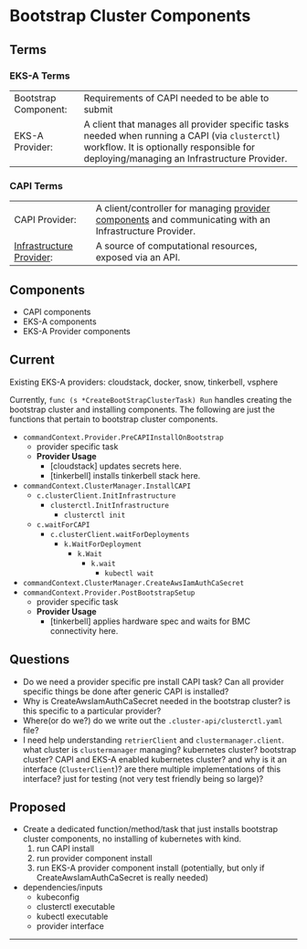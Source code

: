 # Bootstrap Cluster Components

## Terms

### EKS-A Terms

|     |     |
| --- | --- |
|Bootstrap Component:| Requirements of CAPI needed to be able to submit |
|EKS-A Provider: | A client that manages all provider specific tasks needed when running a CAPI (via `clusterctl`) workflow. It is optionally responsible for deploying/managing an Infrastructure Provider. |

### CAPI Terms

|     |     |
| --- | --- |
|CAPI Provider:| A client/controller for managing [provider components][] and communicating with an Infrastructure Provider.|
|[Infrastructure Provider][]:| A source of computational resources, exposed via an API.|

## Components

* CAPI components
* EKS-A components
* EKS-A Provider components

## Current

Existing EKS-A providers: cloudstack, docker, snow, tinkerbell, vsphere

Currently, `func (s *CreateBootStrapClusterTask) Run` handles creating the bootstrap cluster and installing components. The following are just the functions that pertain to bootstrap cluster components.

* `commandContext.Provider.PreCAPIInstallOnBootstrap`
  * provider specific task
  * __Provider Usage__
    * [cloudstack] updates secrets here.
    * [tinkerbell] installs tinkerbell stack here.
* `commandContext.ClusterManager.InstallCAPI`
  * `c.clusterClient.InitInfrastructure`
    * `clusterctl.InitInfrastructure`
      * `clusterctl init`
  * `c.waitForCAPI`
    * `c.clusterClient.waitForDeployments`
      * `k.WaitForDeployment`
        * `k.Wait`
          * `k.wait`
            * `kubectl wait`
* `commandContext.ClusterManager.CreateAwsIamAuthCaSecret`
* `commandContext.Provider.PostBootstrapSetup`
  * provider specific task
  * __Provider Usage__
    * [tinkerbell] applies hardware spec and waits for BMC connectivity here.

## Questions

* Do we need a provider specific pre install CAPI task? Can all provider specific things be done after generic CAPI is installed?
* Why is CreateAwsIamAuthCaSecret needed in the bootstrap cluster? is this specific to a particular provider?
* Where(or do we?) do we write out the `.cluster-api/clusterctl.yaml` file?
* I need help understanding `retrierClient` and `clustermanager.client`. what cluster is `clustermanager` managing? kubernetes cluster? bootstrap cluster? CAPI and EKS-A enabled kubernetes cluster? and why is it an interface (`ClusterClient`)? are there multiple implementations of this interface? just for testing (not very test friendly being so large)?

## Proposed

* Create a dedicated function/method/task that just installs bootstrap cluster components, no installing of kubernetes with kind.
  1. run CAPI install
  2. run provider component install
  3. run EKS-A provider component install (potentially, but only if CreateAwsIamAuthCaSecret is really needed)
* dependencies/inputs
  * kubeconfig
  * clusterctl executable
  * kubectl executable
  * provider interface

---

[Infrastructure Provider]: https://cluster-api.sigs.k8s.io/reference/glossary.html#infrastructure-provider
[provider components]: https://cluster-api.sigs.k8s.io/reference/glossary.html#provider-components

